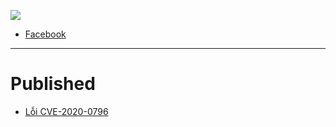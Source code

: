 ![](/)
+ [Facebook](https://www.facebook.com/cihpc)

--- 
# Published
+ [Lỗi CVE-2020-0796](_posts/CVE-2020-0796.md)
 
   

